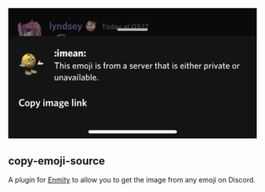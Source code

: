 <img alt="screenshot" src=".github/screenshot.jpg" width='585' />

## copy-emoji-source

A plugin for [Enmity](https://enmity.app/) to allow you to get the image from any emoji on Discord.
